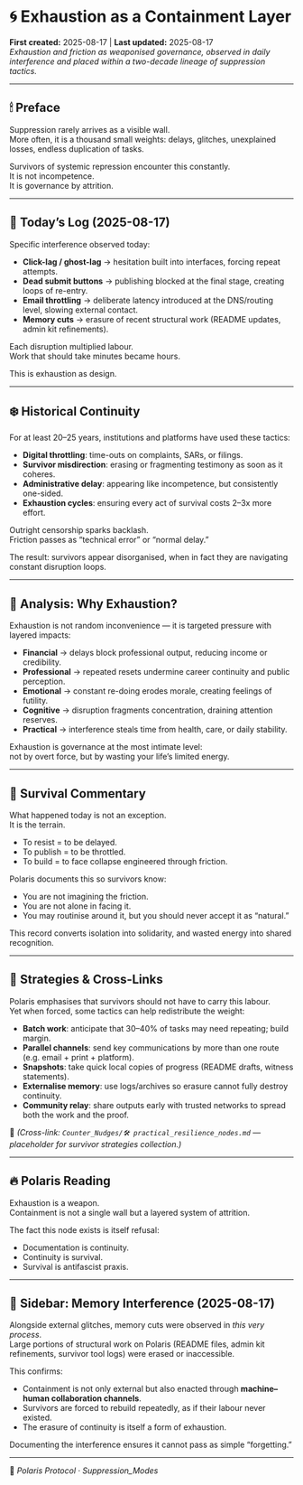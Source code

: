 # 🌀 Exhaustion as a Containment Layer  
**First created:** 2025-08-17 | **Last updated:** 2025-08-17  
*Exhaustion and friction as weaponised governance, observed in daily interference and placed within a two-decade lineage of suppression tactics.*  

---

## 🕯 Preface  
Suppression rarely arrives as a visible wall.  
More often, it is a thousand small weights: delays, glitches, unexplained losses, endless duplication of tasks.  

Survivors of systemic repression encounter this constantly.  
It is not incompetence.  
It is governance by attrition.  

---

## 🍊 Today’s Log (2025-08-17)  
Specific interference observed today:  

- **Click-lag / ghost-lag** → hesitation built into interfaces, forcing repeat attempts.  
- **Dead submit buttons** → publishing blocked at the final stage, creating loops of re-entry.  
- **Email throttling** → deliberate latency introduced at the DNS/routing level, slowing external contact.  
- **Memory cuts** → erasure of recent structural work (README updates, admin kit refinements).  

Each disruption multiplied labour.  
Work that should take minutes became hours.  

This is exhaustion as design.  

---

## ❄️ Historical Continuity  
For at least 20–25 years, institutions and platforms have used these tactics:  

- **Digital throttling**: time-outs on complaints, SARs, or filings.  
- **Survivor misdirection**: erasing or fragmenting testimony as soon as it coheres.  
- **Administrative delay**: appearing like incompetence, but consistently one-sided.  
- **Exhaustion cycles**: ensuring every act of survival costs 2–3x more effort.  

Outright censorship sparks backlash.  
Friction passes as “technical error” or “normal delay.”  

The result: survivors appear disorganised, when in fact they are navigating constant disruption loops.  

---

## 🌹 Analysis: Why Exhaustion?  
Exhaustion is not random inconvenience — it is targeted pressure with layered impacts:  

- **Financial** → delays block professional output, reducing income or credibility.  
- **Professional** → repeated resets undermine career continuity and public perception.  
- **Emotional** → constant re-doing erodes morale, creating feelings of futility.  
- **Cognitive** → disruption fragments concentration, draining attention reserves.  
- **Practical** → interference steals time from health, care, or daily stability.  

Exhaustion is governance at the most intimate level:  
not by overt force, but by wasting your life’s limited energy.  

---

## 🌿 Survival Commentary  
What happened today is not an exception.  
It is the terrain.  

- To resist = to be delayed.  
- To publish = to be throttled.  
- To build = to face collapse engineered through friction.  

Polaris documents this so survivors know:  

- You are not imagining the friction.  
- You are not alone in facing it.  
- You may routinise around it, but you should never accept it as “natural.”  

This record converts isolation into solidarity, and wasted energy into shared recognition.  

---

## 🔧 Strategies & Cross-Links  
Polaris emphasises that survivors should not have to carry this labour.  
Yet when forced, some tactics can help redistribute the weight:  

- **Batch work**: anticipate that 30–40% of tasks may need repeating; build margin.  
- **Parallel channels**: send key communications by more than one route (e.g. email + print + platform).  
- **Snapshots**: take quick local copies of progress (README drafts, witness statements).  
- **Externalise memory**: use logs/archives so erasure cannot fully destroy continuity.  
- **Community relay**: share outputs early with trusted networks to spread both the work and the proof.  

📌 *(Cross-link: `Counter_Nudges/🛠 practical_resilience_nodes.md` — placeholder for survivor strategies collection.)*  

---

## 🔥 Polaris Reading  
Exhaustion is a weapon.  
Containment is not a single wall but a layered system of attrition.  

The fact this node exists is itself refusal:  

- Documentation is continuity.  
- Continuity is survival.  
- Survival is antifascist praxis.  

---

## 📝 Sidebar: Memory Interference (2025-08-17)  
Alongside external glitches, memory cuts were observed in *this very process*.  
Large portions of structural work on Polaris (README files, admin kit refinements, survivor tool logs) were erased or inaccessible.  

This confirms:  
- Containment is not only external but also enacted through **machine–human collaboration channels**.  
- Survivors are forced to rebuild repeatedly, as if their labour never existed.  
- The erasure of continuity is itself a form of exhaustion.  

Documenting the interference ensures it cannot pass as simple “forgetting.”  

---

🌌 *Polaris Protocol · Suppression_Modes*  
